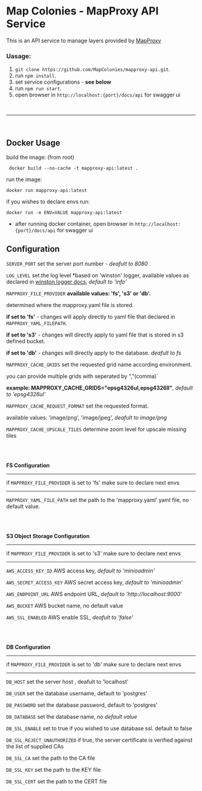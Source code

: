 # Map Colonies - MapProxy API Service

This is an API service to manage layers provided by [MapProxy](https://mapproxy.org/) 



### Uasage:

1. `git clone https://github.com/MapColonies/mapproxy-api.git`.
2. run `npm install`.
3. set service configurations - **see below**
4. run `npm run start`.
5. open browser in `http://localhost:{port}/docs/api` for swagger ui



<br>

---

<br>

## Docker Usage

build the image: 
(from root)

```
 docker build --no-cache -t mapproxy-api:latest . 
```

run the image:

```
docker run mapproxy-api:latest
```

if you wishes to declare envs run:

```
docker run -e ENV=VALUE mapproxy-api:latest
```


- after running docker container, open browser in `http://localhost:{port}/docs/api` for swagger ui

## Configuration

`SERVER_PORT` set the server port number - *deafult to 8080*

`LOG_LEVEL` set the log level *based on 'winston' logger, available values as declared in [winston logger docs](https://github.com/winstonjs/winston), *default to 'info'*

`MAPPROXY_FILE_PROVIDER` **available values: 'fs', 's3' or 'db'.**

 determined where the mapproxy.yaml file is stored.
 
  **if set to 'fs'** - changes will apply directly 
to yaml file that declared in `MAPPROXY_YAML_FILEPATH`.

 **if set to 's3'** -  changes will directly apply to yaml file that is stored in s3 defined bucket.

 **if set to 'db'** - changes will directly apply to the database.
*deafult to fs*

`MAPPROXY_CACHE_GRIDS` set the requested grid name according environment.

 you can provide multiple grids with seperated by ","(comma)`

**example: MAPPROXY_CACHE_GRIDS="epsg4326ul,epsg4326ll"**, *default to 'epsg4326ul'*

`MAPPROXY_CACHE_REQUEST_FORMAT` set the requested format.

 available values: 'image/png', 'image/jpeg', *deafult to image/png*

`MAPPROXY_CACHE_UPSCALE_TILES` determine zoom level for upscale missing tiles

<br>
<br>

**FS Configuration**

***
if `MAPPROXY_FILE_PROVIDER` is set to 'fs' make sure to declare next envs
***

`MAPPROXY_YAML_FILE_PATH` set the path to the 'mapproxy.yaml' yaml file, no default value.


<br>
<br>

**S3 Object Storage Configuration**

***
if `MAPPROXY_FILE_PROVIDER` is set to 's3' make sure to declare next envs
***

`AWS_ACCESS_KEY_ID` AWS access key, *default to 'minioadmin'*

`AWS_SECRET_ACCESS_KEY` AWS secret access key, *default to 'minioadmin'*

`AWS_ENDPOINT_URL` AWS endpoint URL, *default to 'http://localhost:9000'*

`AWS_BUCKET` AWS bucket name, no default value

`AWS_SSL_ENABLED` AWS enable SSL, *deafult to 'false'*


<br>
<br>

**DB Configuration**

***
if `MAPPROXY_FILE_PROVIDER` is set to 'db' make sure to declare next envs
****

`DB_HOST` set the server host , deafult to 'localhost'

`DB_USER` set the database username, default to 'postgres'

`DB_PASSWORD` set the database password, default to 'postgres'

`DB_DATABASE` set the database name, *no default value*

`DB_SSL_ENABLE` set to true if you wished to use database ssl.
default  to false

`DB_SSL_REJECT_UNAUTHORIZED` if true, the server certificate is verified against the list of supplied CAs

`DB_SSL_CA` set the path to the CA file

`DB_SSL_KEY` set the path to the KEY file

`DB_SSL_CERT` set the path to the CERT file
